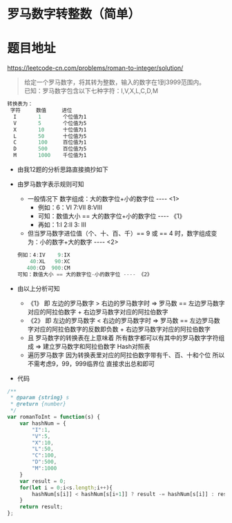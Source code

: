 # 罗马数字转整数（简单）
# 题目地址
<https://leetcode-cn.com/problems/roman-to-integer/solution/>
>给定一个罗马数字，将其转为整数，输入的数字在1到3999范围内。  
已知：罗马数字包含以下七种字符：I,V,X,L,C,D,M  
```javascript
转换表为：  
 字符     数值     进位
  I       1       个位值为1
  V       5       个位值为5
  X       10      十位值为1
  L       50      十位值为5
  C       100     百位值为1
  D       500     百位值为5
  M       1000    千位值为1
```

+ 由我12题的分析思路直接摘抄如下
+ 由罗马数字表示规则可知
    + 一般情况下 数字组成：大的数字位+小的数字位 ---- <1>
        + 例如：6：VI 7:VII 8:VIII
        + 可知：数值大小 == 大的数字位+小的数字位 ---- 《1》
        + 再如：1:I 2:II 3: III 
    + 但当罗马数字进位值（个、十、百、千）== 9 或 == 4 时，数字组成变为：小的数字+大的数字  ---- <2>
    ```javascript
    例如：4:IV    9:IX 
        40:XL   90:XC  
       400:CD  900:CM
    可知：数值大小 == 大的数字位-小的数字位 ---- 《2》
    ```
+ 由以上分析可知
    + 《1》 即 左边的罗马数字 > 右边的罗马数字时  => 罗马数 == 左边罗马数字对应的阿拉伯数字 + 右边罗马数字对应的阿拉伯数字
    + 《2》 即 左边的罗马数字 < 右边的罗马数字时  => 罗马数 == 左边罗马数字对应的阿拉伯数字的反数即负数 + 右边罗马数字对应的阿拉伯数字
    +  且 罗马数字的转换表在上意味着 所有数字都可以有其中的罗马数字字符组成 => 建立罗马数字和阿拉伯数字 Hash对照表
    +  遍历罗马数字 因为转换表里对应的阿拉伯数字带有千、百、十和个位 所以 不需考虑9，99，999临界位 直接求出总和即可

+ 代码
```javascript
/**
 * @param {string} s
 * @return {number}
 */
var romanToInt = function(s) {
    var hashNum = {
        "I":1,
        "V":5,
        "X":10,
        "L":50,
        "C":100,
        "D":500,
        "M":1000
    }
    var result = 0;
    for(let i = 0;i<s.length;i++){
        hashNum[s[i]] < hashNum[s[i+1]] ? result -= hashNum[s[i]] : result += hashNum[s[i]]
    }
    return result;
};
```